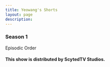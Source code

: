 ```yaml
---
title: Yeowang's Shorts
layout: page
description:
---
```


<h3>Season 1</h3>
Episodic Order
<div class="video-grid" id="video-grid" data-playlist-id="PL4mTLEH_tT9YUSBxA74tPSS0gzuG80eKI"></div>

<h4>This show is distributed by ScytedTV Studios.</h4>

<script src="show-scripts.js"></script>
